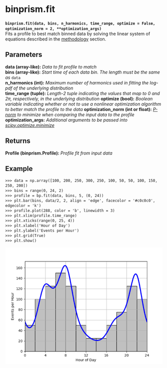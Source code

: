 # binprism.fit
**`binprism.fit(data, bins, n_harmonics, time_range, optimize = False, optimization_norm = 2, **optimization_args)`** <br />
Fits a profile to best match binned data by solving the linear system of equations described in the [methodology](methodology.md) section.

## Parameters
**data (array-like):** *Data to fit profile to match* <br />
**bins (array-like):** *Start time of each data bin. The length must be the same as* `data` <br />
**n_harmonics (int):** *Maximum number of harmonics used in fitting the log-pdf of the underlying distribution* <br />
**time_range (tuple):** *Length-2 tuple indicating the values that map to 0 and 2&pi;, respectively, in the underlying distribution*
**optimize (bool):** *Boolean variable indicating whether or not to use a nonlinear optimization algorithm to better match the profile to the data*
**optimization_norm (int or float):** *[P-norm](https://numpy.org/doc/stable/reference/generated/numpy.linalg.norm.html) to minimize when comparing the input data to the profile*
**optimization_args:** *Additional arguments to be passed into [scipy.optimize.minimize](https://docs.scipy.org/doc/scipy/reference/generated/scipy.optimize.minimize.html)*

## Returns
**Profile (binprism.Profile):** *Profile fit from input data*

## Example
```
>>> data = np.array([100, 200, 250, 300, 250, 100, 50, 50, 100, 150, 250, 200])
>>> bins = range(0, 24, 2)
>>> profile = bp.fit(data, bins, 5, (0, 24))
>>> plt.bar(bins, data/2, 2, align = 'edge', facecolor = '#c0c0c0', edgecolor = 'k')
>>> profile.plot(288, color = 'b', linewidth = 3)
>>> plt.xlim(profile.time_range)
>>> plt.xticks(range(0, 25, 4))
>>> plt.xlabel('Hour of Day')
>>> plt.ylabel('Events per Hour')
>>> plt.grid(True)
>>> plt.show()
```
![alt text](Profile/ProfilePlotExample.png "Profile.plot() Example")
